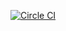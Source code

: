 [![Circle CI](https://circleci.com/gh/gazzer82/HTL.svg?style=svg&circle-token=728f4259fadc8f5f99fbcb189308636c0bf44590)](https://circleci.com/gh/gazzer82/HTL)